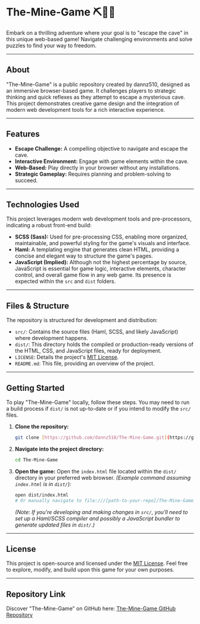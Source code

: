 # The-Mine-Game ⛏️🏃‍♂️

Embark on a thrilling adventure where your goal is to "escape the cave" in this unique web-based game! Navigate challenging environments and solve puzzles to find your way to freedom.

---

## About

"The-Mine-Game" is a public repository created by dannz510, designed as an immersive browser-based game. It challenges players to strategic thinking and quick reflexes as they attempt to escape a mysterious cave. This project demonstrates creative game design and the integration of modern web development tools for a rich interactive experience.

---

## Features

* **Escape Challenge:** A compelling objective to navigate and escape the cave.
* **Interactive Environment:** Engage with game elements within the cave.
* **Web-Based:** Play directly in your browser without any installations.
* **Strategic Gameplay:** Requires planning and problem-solving to succeed.

---

## Technologies Used

This project leverages modern web development tools and pre-processors, indicating a robust front-end build:

* **SCSS (Sass):** Used for pre-processing CSS, enabling more organized, maintainable, and powerful styling for the game's visuals and interface.
* **Haml:** A templating engine that generates clean HTML, providing a concise and elegant way to structure the game's pages.
* **JavaScript (Implied):** Although not the highest percentage by source, JavaScript is essential for game logic, interactive elements, character control, and overall game flow in any web game. Its presence is expected within the `src` and `dist` folders.

---

## Files & Structure

The repository is structured for development and distribution:

* `src/`: Contains the source files (Haml, SCSS, and likely JavaScript) where development happens.
* `dist/`: This directory holds the compiled or production-ready versions of the HTML, CSS, and JavaScript files, ready for deployment.
* `LICENSE`: Details the project's [MIT License](https://github.com/dannz510/The-Mine-Game/blob/main/LICENSE).
* `README.md`: This file, providing an overview of the project.

---

## Getting Started

To play "The-Mine-Game" locally, follow these steps. You may need to run a build process if `dist/` is not up-to-date or if you intend to modify the `src/` files.

1.  **Clone the repository:**
    ```bash
    git clone [https://github.com/dannz510/The-Mine-Game.git](https://github.com/dannz510/The-Mine-Game.git)
    ```
2.  **Navigate into the project directory:**
    ```bash
    cd The-Mine-Game
    ```
3.  **Open the game:**
    Open the `index.html` file located within the `dist/` directory in your preferred web browser.
    *(Example command assuming `index.html` is in `dist/`):*
    ```bash
    open dist/index.html
    # Or manually navigate to file:///[path-to-your-repo]/The-Mine-Game/dist/index.html in your browser.
    ```
    *(Note: If you're developing and making changes in `src/`, you'll need to set up a Haml/SCSS compiler and possibly a JavaScript bundler to generate updated files in `dist/`.)*

---

## License

This project is open-source and licensed under the [MIT License](https://github.com/dannz510/The-Mine-Game/blob/main/LICENSE). Feel free to explore, modify, and build upon this game for your own purposes.

---

## Repository Link

Discover "The-Mine-Game" on GitHub here: [The-Mine-Game GitHub Repository](https://github.com/dannz510/The-Mine-Game)
